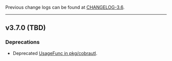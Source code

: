 

Previous change logs can be found at [CHANGELOG-3.6](https://github.com/etcd-io/etcd/blob/main/CHANGELOG/CHANGELOG-3.6.md).

<hr>

## v3.7.0 (TBD)

### Deprecations

- Deprecated [UsageFunc in pkg/cobrautl](https://github.com/etcd-io/etcd/pull/18356).
